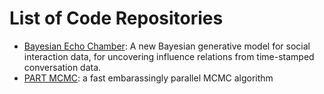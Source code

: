 # List of Code Repositories
- [Bayesian Echo Chamber](https://github.com/richardkwo/bayesian-echo-chamber): A new Bayesian generative model for social interaction data, for uncovering influence relations from time-stamped conversation data.
- [PART MCMC](https://github.com/richardkwo/random-tree-parallel-MCMC): a fast embarassingly parallel MCMC algorithm
